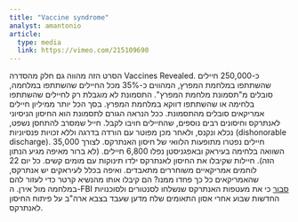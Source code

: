 ```yaml
---
title: "Vaccine syndrome"
analyst: amantonio
article:
  type: media
  link: https://vimeo.com/215109690
---
```


הסרט הזה מהווה גם חלק מהסדרה Vaccines Revealed.
כ-250,000 חיילים שהשתתפו במלחמת המפרץ, המהווים כ-35% מכל החיילים שהשתתפו במלחמה, סובלים מ"תסמונת מלחמת המפרץ". התסמונת לא מוגבלת רק לחיילים שהשתתפו בלחימה או שהשתתפו דווקא במלחמת המפרץ. בסך הכל יותר ממיליון חיילים אמריקאים סובלים מהתסמונת.
ככל הנראה הגורם לתסמונת הוא החיסון הניסיוני לאנתרקס וחיסונים רבים נוספים, שהחיילים חויבו לקבל. חייל שמסרב להתחסן נשפט, נכלא ונקנס, ולאחר מכן מפוטר עם הורדה בדרגה וללא זכויות פנסיוניות (dishonorable discharge).
35,000 חיילים נפטרו מתופעות הלוואי של חיסון האנתרקס. לצורך השוואה בלחימה בעיראק ובאפגניסטן נפלו 6,800 חיילים. (לא ברור מאיפה מגיע הנתון הזה). חיילות שקיבלו את החיסון לאנתרקס ילדו תינוקות עם מומים קשים.
כל יום 22 לוחמים אמריקאיים משוחררים מתאבדים.
ואיפה בכלל לעיראקים יש אנתרקס, שהאמריקאים כל כך פחדו ממנו? הם קיבלו אותו מהנשיא קרטר כדי לעזור להם במלחמה מול אירן.
ה-FBI [סבור](https://en.wikipedia.org/wiki/2001_anthrax_attacks) כי את מעטפות האנתרקס שנשלחו לסנטורים ולסוכנויות החדשות שבוע אחרי אסון התאומים שלח מדען שעבד בצבא ארה"ב על פיתוח החיסון לאנתרקס.
